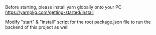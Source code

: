 Before starting, please install yarn globally onto your PC
https://yarnpkg.com/getting-started/install

Modify "start" & "install" script for the root package.json file to run the backend of this project as well
